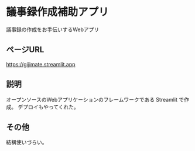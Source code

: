 # 議事録作成補助アプリ

議事録の作成をお手伝いするWebアプリ

## ページURL

https://gijimate.streamlit.app

## 説明

オープンソースのWebアプリケーションのフレームワークである Streamlit で作成。
デプロイもやってくれた。

## その他

結構使いづらい。
